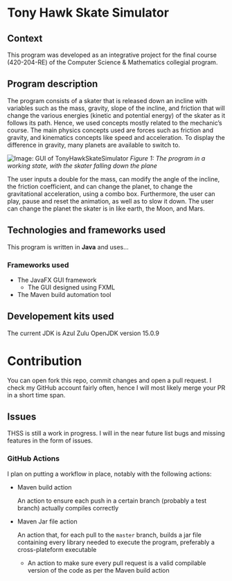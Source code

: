 # Tony Hawk Skate Simulator

## Context

This program was developed as an integrative project for the final course (420-204-RE) of the Computer Science & Mathematics collegial program.

## Program description

The program consists of a skater that is released down an incline with variables such as the mass,
gravity, slope of the incline, and friction that will change the various energies (kinetic and potential energy) of the skater as it follows its path. Hence, we used concepts mostly related to
the mechanic’s course. The main physics concepts used are forces such as friction and gravity,
and kinematics concepts like speed and acceleration. To display the difference in gravity, many
planets are available to switch to.

![Image: GUI of TonyHawkSkateSimulator](https://drive.google.com/uc?export=view&id=16EJoFRg-byruXqES6SnnaP_LYxcc2bCb)
*Figure 1: The program in a working state, with the skater falling down the plane*

The user inputs a double for the mass, can modify the angle of the incline, the friction
coefficient, and can change the planet, to change the gravitational acceleration, using a combo
box. Furthermore, the user can play, pause and reset the animation, as well as to slow it down.
The user can change the planet the skater is in like earth, the Moon, and Mars.

## Technologies and frameworks used

This program is written in **Java** and uses...

### Frameworks used

* The JavaFX GUI framework
    * The GUI designed using FXML
* The Maven build automation tool

## Developement kits used

The current JDK is Azul Zulu OpenJDK version 15.0.9

# Contribution

You can open fork this repo, commit changes and open a pull request. I check my GitHub account fairly often, hence I will most likely merge your PR in a short time span.

## Issues

THSS is still a work in progress. I will in the near future list bugs and missing features in the form of issues.

### GitHub Actions

I plan on putting a workflow in place, notably with the following actions:
* Maven build action

    An action to ensure each push in a certain branch (probably a test branch) actually compiles correctly
* Maven Jar file action

    An action that, for each pull to the `master` branch, builds a jar file containing every library needed to execute the program, preferably a cross-plateform executable
    * An action to make sure every pull request is a valid compilable version of the code as per the Maven build action



